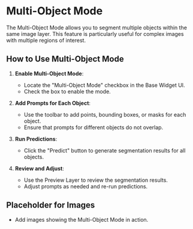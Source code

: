 # Multi-Object Mode

The Multi-Object Mode allows you to segment multiple objects within the same image layer. This feature is particularly useful for complex images with multiple regions of interest.

## How to Use Multi-Object Mode

1. **Enable Multi-Object Mode**:
   - Locate the "Multi-Object Mode" checkbox in the Base Widget UI.
   - Check the box to enable the mode.

2. **Add Prompts for Each Object**:
   - Use the toolbar to add points, bounding boxes, or masks for each object.
   - Ensure that prompts for different objects do not overlap.

3. **Run Predictions**:
   - Click the "Predict" button to generate segmentation results for all objects.

4. **Review and Adjust**:
   - Use the Preview Layer to review the segmentation results.
   - Adjust prompts as needed and re-run predictions.

## Placeholder for Images
- Add images showing the Multi-Object Mode in action.